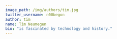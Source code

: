 ```yaml
---
image_path: /img/authors/tim.jpg
twitter_username: n00begon
author: tim
name: Tim Neumegen
bio: "is fascinated by technology and history."
---
```

